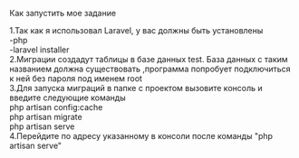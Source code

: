 Как запустить мое задание

1.Так как я использовал Laravel, у вас должны быть установлены <br>
    -php <br>
    -laravel installer <br>
2.Миграции создадут таблицы в базе данных test. База данных с таким названием должна существовать ,программа попробует подключиться к ней без пароля под именем root <br>
3.Для запуска миграций в папке с проектом вызовите консоль и введите следующие команды  <br>
    php artisan config:cache <br>
    php artisan migrate <br>
    php artisan serve <br>
4.Перейдите по адресу указанному в консоли после команды "php artisan serve"
